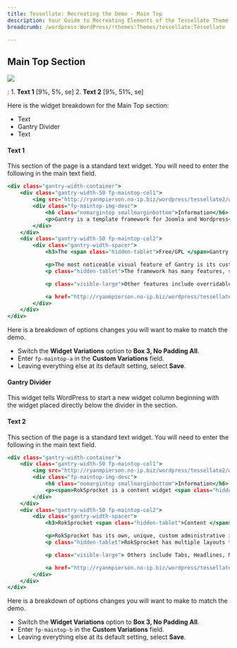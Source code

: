 ```yaml
---
title: Tessellate: Recreating the Demo - Main Top
description: Your Guide to Recreating Elements of the Tessellate Theme for WordPress
breadcrumb: /wordpress:WordPress/!themes:Themes/tessellate:Tessellate

---
```


Main Top Section
-----

![][demo]

:   1. **Text 1** [9%, 5%, se]
    2. **Text 2** [9%, 51%, se]

Here is the widget breakdown for the Main Top section:

* Text
* Gantry Divider
* Text

#### Text 1

This section of the page is a standard text widget. You will need to enter the following in the main text field.

~~~ .html
<div class="gantry-width-container">
	<div class="gantry-width-50 fp-maintop-col1">
		<img src="http://ryanmpierson.no-ip.biz/wordpress/tessellate2/wp-content/rockettheme/rt_tessellate_wp/home/fp-maintop/img-01.jpg" alt="image" />
		<div class="fp-maintop-img-desc">
			<h6 class="nomargintop smallmarginbottom">Information</h6>
			<p>Gantry is a template framework for Joomla and Wordpress<span class="hidden-tablet">, by RocketTheme, providing a standardized product core</span>.</p>
		</div>
	</div>
	<div class="gantry-width-50 fp-maintop-col2">
		<div class="gantry-width-spacer">
			<h3>The <span class="hidden-tablet">Free/GPL </span>Gantry Framework</h3>

			<p>The most noticeable visual feature of Gantry is its custom administrator, providing a user friendly <span class="hidden-tablet">and rich </span>console for theme configuration.</p>
			<p class="hidden-tablet">The framework has many features, such as widget grid controls, that come as standard on all themes.</p>

			<p class="visible-large">Other features include overridable layouts for widgets, positions and mainbody output; several features such as font-sizer; as well as powering the LESS infrastructure.</p>

			<a href="http://ryanmpierson.no-ip.biz/wordpress/tessellate2/features-overview/" class="readon5">Read More</a>
		</div>
	</div>
</div>
~~~

Here is a breakdown of options changes you will want to make to match the demo.

* Switch the **Widget Variations** option to **Box 3, No Padding All**.
* Enter `fp-maintop-a` in the **Custom Variations** field.
* Leaving everything else at its default setting, select **Save**.

#### Gantry Divider

This widget tells WordPress to start a new widget column beginning with the widget placed directly below the divider in the section.

#### Text 2

This section of the page is a standard text widget. You will need to enter the following in the main text field.

~~~ .html
<div class="gantry-width-container">
	<div class="gantry-width-50 fp-maintop-col1">
		<img src="http://ryanmpierson.no-ip.biz/wordpress/tessellate2/wp-content/rockettheme/rt_tessellate_wp/home/fp-maintop/img-02.jpg" alt="image" />
		<div class="fp-maintop-img-desc">
			<h6 class="nomargintop smallmarginbottom">Information</h6>
			<p><span>RokSprocket is a content widget <span class="hidden-tablet">for Joomla and Wordpress, </span>by RocketTheme<span class="hidden-tablet">, that offers multiple layouts and themes</span>.</span></p>
		</div>
	</div>
	<div class="gantry-width-50 fp-maintop-col2">
		<div class="gantry-width-spacer">
			<h3>RokSprocket <span class="hidden-tablet">Content </span>Widget</h3>

			<p>RokSprocket has its own, unique, custom administrative interface with intuitive controls and ajax loading to make content setup quick and easy.</p>
			<p class="hidden-tablet">RokSprocket has multiple layouts to choose from with varying themes, such as Features : Showcase.</p>

			<p class="visible-large"> Others include Tabs, Headlines, Mosaic, Strips and Lists. RokSprocket also benefits from multiple content providers, such as WordPress, Types and its own, Simple.</p>

			<a href="http://ryanmpierson.no-ip.biz/wordpress/tessellate2/features-overview/" class="readon4">Read More</a>
		</div>
	</div>
</div>
~~~

Here is a breakdown of options changes you will want to make to match the demo.

* Switch the **Widget Variations** option to **Box 3, No Padding All**.
* Enter `fp-maintop-b` in the **Custom Variations** field.
* Leaving everything else at its default setting, select **Save**.

[demo]: assets/demo_7.jpeg
[roksprocket]: ../../plugins/roksprocket/
